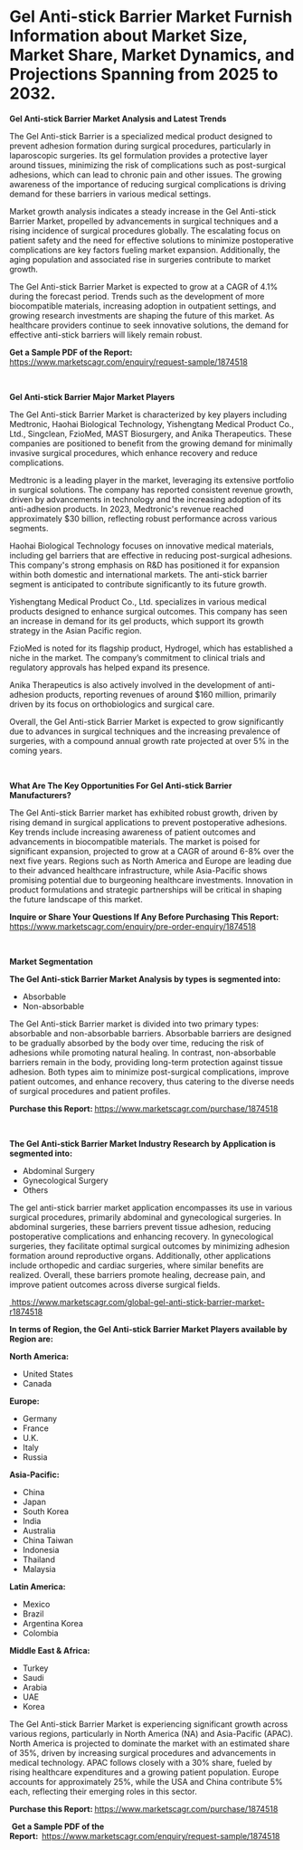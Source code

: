 <p><h1>Gel Anti-stick Barrier Market Furnish Information about Market Size, Market Share, Market Dynamics, and Projections Spanning from 2025 to 2032.</h1></p><p><strong>Gel Anti-stick Barrier Market Analysis and Latest Trends</strong></p>
<p><p>The Gel Anti-stick Barrier is a specialized medical product designed to prevent adhesion formation during surgical procedures, particularly in laparoscopic surgeries. Its gel formulation provides a protective layer around tissues, minimizing the risk of complications such as post-surgical adhesions, which can lead to chronic pain and other issues. The growing awareness of the importance of reducing surgical complications is driving demand for these barriers in various medical settings.</p><p>Market growth analysis indicates a steady increase in the Gel Anti-stick Barrier Market, propelled by advancements in surgical techniques and a rising incidence of surgical procedures globally. The escalating focus on patient safety and the need for effective solutions to minimize postoperative complications are key factors fueling market expansion. Additionally, the aging population and associated rise in surgeries contribute to market growth.</p><p>The Gel Anti-stick Barrier Market is expected to grow at a CAGR of 4.1% during the forecast period. Trends such as the development of more biocompatible materials, increasing adoption in outpatient settings, and growing research investments are shaping the future of this market. As healthcare providers continue to seek innovative solutions, the demand for effective anti-stick barriers will likely remain robust.</p></p>
<p><strong>Get a Sample PDF of the Report:&nbsp;</strong> <a href="https://www.marketscagr.com/enquiry/request-sample/1874518?utm_campaign=3517&utm_medium=2&utm_source=Github&utm_content=ia&utm_term=14042025&utm_id=gel-anti-stick-barrier">https://www.marketscagr.com/enquiry/request-sample/1874518</a></p>
<p>&nbsp;</p>
<p><strong>Gel Anti-stick Barrier Major Market Players</strong></p>
<p><p>The Gel Anti-stick Barrier Market is characterized by key players including Medtronic, Haohai Biological Technology, Yishengtang Medical Product Co., Ltd., Singclean, FzioMed, MAST Biosurgery, and Anika Therapeutics. These companies are positioned to benefit from the growing demand for minimally invasive surgical procedures, which enhance recovery and reduce complications.</p><p>Medtronic is a leading player in the market, leveraging its extensive portfolio in surgical solutions. The company has reported consistent revenue growth, driven by advancements in technology and the increasing adoption of its anti-adhesion products. In 2023, Medtronic's revenue reached approximately $30 billion, reflecting robust performance across various segments.</p><p>Haohai Biological Technology focuses on innovative medical materials, including gel barriers that are effective in reducing post-surgical adhesions. This company's strong emphasis on R&D has positioned it for expansion within both domestic and international markets. The anti-stick barrier segment is anticipated to contribute significantly to its future growth.</p><p>Yishengtang Medical Product Co., Ltd. specializes in various medical products designed to enhance surgical outcomes. This company has seen an increase in demand for its gel products, which support its growth strategy in the Asian Pacific region. </p><p>FzioMed is noted for its flagship product, Hydrogel, which has established a niche in the market. The company’s commitment to clinical trials and regulatory approvals has helped expand its presence.</p><p>Anika Therapeutics is also actively involved in the development of anti-adhesion products, reporting revenues of around $160 million, primarily driven by its focus on orthobiologics and surgical care.</p><p>Overall, the Gel Anti-stick Barrier Market is expected to grow significantly due to advances in surgical techniques and the increasing prevalence of surgeries, with a compound annual growth rate projected at over 5% in the coming years.</p></p>
<p>&nbsp;</p>
<p><strong>What Are The Key Opportunities For Gel Anti-stick Barrier Manufacturers?</strong></p>
<p><p>The Gel Anti-stick Barrier market has exhibited robust growth, driven by rising demand in surgical applications to prevent postoperative adhesions. Key trends include increasing awareness of patient outcomes and advancements in biocompatible materials. The market is poised for significant expansion, projected to grow at a CAGR of around 6-8% over the next five years. Regions such as North America and Europe are leading due to their advanced healthcare infrastructure, while Asia-Pacific shows promising potential due to burgeoning healthcare investments. Innovation in product formulations and strategic partnerships will be critical in shaping the future landscape of this market.</p></p>
<p><strong>Inquire or Share Your Questions If Any Before Purchasing This Report:</strong> <a href="https://www.marketscagr.com/enquiry/pre-order-enquiry/1874518?utm_campaign=3517&utm_medium=2&utm_source=Github&utm_content=ia&utm_term=14042025&utm_id=gel-anti-stick-barrier">https://www.marketscagr.com/enquiry/pre-order-enquiry/1874518</a></p>
<p>&nbsp;</p>
<p><strong>Market Segmentation</strong></p>
<p><strong>The Gel Anti-stick Barrier Market Analysis by types is segmented into:</strong></p>
<p><ul><li>Absorbable</li><li>Non-absorbable</li></ul></p>
<p><p>The Gel Anti-stick Barrier market is divided into two primary types: absorbable and non-absorbable barriers. Absorbable barriers are designed to be gradually absorbed by the body over time, reducing the risk of adhesions while promoting natural healing. In contrast, non-absorbable barriers remain in the body, providing long-term protection against tissue adhesion. Both types aim to minimize post-surgical complications, improve patient outcomes, and enhance recovery, thus catering to the diverse needs of surgical procedures and patient profiles.</p></p>
<p><strong>Purchase this Report:&nbsp;</strong><a href="https://www.marketscagr.com/purchase/1874518?utm_campaign=3517&utm_medium=2&utm_source=Github&utm_content=ia&utm_term=14042025&utm_id=gel-anti-stick-barrier">https://www.marketscagr.com/purchase/1874518</a></p>
<p>&nbsp;</p>
<p><strong>The Gel Anti-stick Barrier Market Industry Research by Application is segmented into:</strong></p>
<p><ul><li>Abdominal Surgery</li><li>Gynecological Surgery</li><li>Others</li></ul></p>
<p><p>The gel anti-stick barrier market application encompasses its use in various surgical procedures, primarily abdominal and gynecological surgeries. In abdominal surgeries, these barriers prevent tissue adhesion, reducing postoperative complications and enhancing recovery. In gynecological surgeries, they facilitate optimal surgical outcomes by minimizing adhesion formation around reproductive organs. Additionally, other applications include orthopedic and cardiac surgeries, where similar benefits are realized. Overall, these barriers promote healing, decrease pain, and improve patient outcomes across diverse surgical fields.</p></p>
<p><a href="https://www.marketscagr.com/global-gel-anti-stick-barrier-market-r1874518?utm_campaign=3517&utm_medium=2&utm_source=Github&utm_content=ia&utm_term=14042025&utm_id=gel-anti-stick-barrier">&nbsp;https://www.marketscagr.com/global-gel-anti-stick-barrier-market-r1874518</a></p>
<p><strong>In terms of Region, the Gel Anti-stick Barrier Market Players available by Region are:</strong></p>
<p>
    <p> <strong> North America: </strong>
        <ul>
            <li>United States</li>
            <li>Canada</li>
        </ul>
        </p> 
    <p> <strong> Europe: </strong>
        <ul>
            <li>Germany</li>
            <li>France</li>
            <li>U.K.</li>
            <li>Italy</li>
            <li>Russia</li>
        </ul>
        </p> 
    <p> <strong> Asia-Pacific: </strong>
        <ul>
            <li>China</li>
            <li>Japan</li>
            <li>South Korea</li>
            <li>India</li>
            <li>Australia</li>
            <li>China Taiwan</li>
            <li>Indonesia</li>
            <li>Thailand</li>
            <li>Malaysia</li>
        </ul>
        </p> 
    <p> <strong> Latin America: </strong>
        <ul>
            <li>Mexico</li>
            <li>Brazil</li>
            <li>Argentina Korea</li>
            <li>Colombia</li>
        </ul>
        </p> 
    <p> <strong> Middle East & Africa: </strong>
        <ul>
            <li>Turkey</li>
            <li>Saudi</li>
            <li>Arabia</li>
            <li>UAE</li>
            <li>Korea</li>
        </ul>
    </p>
    </p>
<p><p>The Gel Anti-stick Barrier Market is experiencing significant growth across various regions, particularly in North America (NA) and Asia-Pacific (APAC). North America is projected to dominate the market with an estimated share of 35%, driven by increasing surgical procedures and advancements in medical technology. APAC follows closely with a 30% share, fueled by rising healthcare expenditures and a growing patient population. Europe accounts for approximately 25%, while the USA and China contribute 5% each, reflecting their emerging roles in this sector.</p></p>
<p><strong>Purchase this Report: </strong><a href="https://www.marketscagr.com/purchase/1874518?utm_campaign=3517&utm_medium=2&utm_source=Github&utm_content=ia&utm_term=14042025&utm_id=gel-anti-stick-barrier">https://www.marketscagr.com/purchase/1874518</a></p>
<p>&nbsp;<strong>Get a Sample PDF of the Report:&nbsp;&nbsp;</strong><a href="https://www.marketscagr.com/enquiry/request-sample/1874518?utm_campaign=3517&utm_medium=2&utm_source=Github&utm_content=ia&utm_term=14042025&utm_id=gel-anti-stick-barrier">https://www.marketscagr.com/enquiry/request-sample/1874518</a></p>
<p><strong></strong></p>
<p><p></p><p></p><p></p></p>